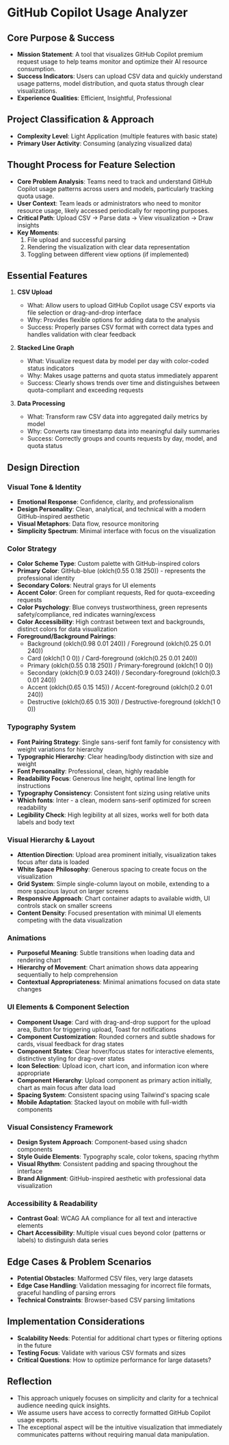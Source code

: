 # GitHub Copilot Usage Analyzer

## Core Purpose & Success
- **Mission Statement**: A tool that visualizes GitHub Copilot premium request usage to help teams monitor and optimize their AI resource consumption.
- **Success Indicators**: Users can upload CSV data and quickly understand usage patterns, model distribution, and quota status through clear visualizations.
- **Experience Qualities**: Efficient, Insightful, Professional

## Project Classification & Approach
- **Complexity Level**: Light Application (multiple features with basic state)
- **Primary User Activity**: Consuming (analyzing visualized data)

## Thought Process for Feature Selection
- **Core Problem Analysis**: Teams need to track and understand GitHub Copilot usage patterns across users and models, particularly tracking quota usage.
- **User Context**: Team leads or administrators who need to monitor resource usage, likely accessed periodically for reporting purposes.
- **Critical Path**: Upload CSV → Parse data → View visualization → Draw insights
- **Key Moments**: 
  1. File upload and successful parsing
  2. Rendering the visualization with clear data representation
  3. Toggling between different view options (if implemented)

## Essential Features
1. **CSV Upload**
   - What: Allow users to upload GitHub Copilot usage CSV exports via file selection or drag-and-drop interface
   - Why: Provides flexible options for adding data to the analysis
   - Success: Properly parses CSV format with correct data types and handles validation with clear feedback

2. **Stacked Line Graph**
   - What: Visualize request data by model per day with color-coded status indicators
   - Why: Makes usage patterns and quota status immediately apparent
   - Success: Clearly shows trends over time and distinguishes between quota-compliant and exceeding requests

3. **Data Processing**
   - What: Transform raw CSV data into aggregated daily metrics by model
   - Why: Converts raw timestamp data into meaningful daily summaries
   - Success: Correctly groups and counts requests by day, model, and quota status

## Design Direction

### Visual Tone & Identity
- **Emotional Response**: Confidence, clarity, and professionalism
- **Design Personality**: Clean, analytical, and technical with a modern GitHub-inspired aesthetic
- **Visual Metaphors**: Data flow, resource monitoring
- **Simplicity Spectrum**: Minimal interface with focus on the visualization

### Color Strategy
- **Color Scheme Type**: Custom palette with GitHub-inspired colors
- **Primary Color**: GitHub-blue (oklch(0.55 0.18 250)) - represents the professional identity
- **Secondary Colors**: Neutral grays for UI elements
- **Accent Color**: Green for compliant requests, Red for quota-exceeding requests
- **Color Psychology**: Blue conveys trustworthiness, green represents safety/compliance, red indicates warning/excess
- **Color Accessibility**: High contrast between text and backgrounds, distinct colors for data visualization
- **Foreground/Background Pairings**:
  - Background (oklch(0.98 0.01 240)) / Foreground (oklch(0.25 0.01 240))
  - Card (oklch(1 0 0)) / Card-foreground (oklch(0.25 0.01 240))
  - Primary (oklch(0.55 0.18 250)) / Primary-foreground (oklch(1 0 0))
  - Secondary (oklch(0.9 0.03 240)) / Secondary-foreground (oklch(0.3 0.01 240))
  - Accent (oklch(0.65 0.15 145)) / Accent-foreground (oklch(0.2 0.01 240))
  - Destructive (oklch(0.65 0.15 30)) / Destructive-foreground (oklch(1 0 0))

### Typography System
- **Font Pairing Strategy**: Single sans-serif font family for consistency with weight variations for hierarchy
- **Typographic Hierarchy**: Clear heading/body distinction with size and weight
- **Font Personality**: Professional, clean, highly readable
- **Readability Focus**: Generous line height, optimal line length for instructions
- **Typography Consistency**: Consistent font sizing using relative units
- **Which fonts**: Inter - a clean, modern sans-serif optimized for screen readability
- **Legibility Check**: High legibility at all sizes, works well for both data labels and body text

### Visual Hierarchy & Layout
- **Attention Direction**: Upload area prominent initially, visualization takes focus after data is loaded
- **White Space Philosophy**: Generous spacing to create focus on the visualization
- **Grid System**: Simple single-column layout on mobile, extending to a more spacious layout on larger screens
- **Responsive Approach**: Chart container adapts to available width, UI controls stack on smaller screens
- **Content Density**: Focused presentation with minimal UI elements competing with the data visualization

### Animations
- **Purposeful Meaning**: Subtle transitions when loading data and rendering chart
- **Hierarchy of Movement**: Chart animation shows data appearing sequentially to help comprehension
- **Contextual Appropriateness**: Minimal animations focused on data state changes

### UI Elements & Component Selection
- **Component Usage**: Card with drag-and-drop support for the upload area, Button for triggering upload, Toast for notifications
- **Component Customization**: Rounded corners and subtle shadows for cards, visual feedback for drag states
- **Component States**: Clear hover/focus states for interactive elements, distinctive styling for drag-over states
- **Icon Selection**: Upload icon, chart icon, and information icon where appropriate
- **Component Hierarchy**: Upload component as primary action initially, chart as main focus after data load
- **Spacing System**: Consistent spacing using Tailwind's spacing scale
- **Mobile Adaptation**: Stacked layout on mobile with full-width components

### Visual Consistency Framework
- **Design System Approach**: Component-based using shadcn components
- **Style Guide Elements**: Typography scale, color tokens, spacing rhythm
- **Visual Rhythm**: Consistent padding and spacing throughout the interface
- **Brand Alignment**: GitHub-inspired aesthetic with professional data visualization

### Accessibility & Readability
- **Contrast Goal**: WCAG AA compliance for all text and interactive elements
- **Chart Accessibility**: Multiple visual cues beyond color (patterns or labels) to distinguish data series

## Edge Cases & Problem Scenarios
- **Potential Obstacles**: Malformed CSV files, very large datasets
- **Edge Case Handling**: Validation messaging for incorrect file formats, graceful handling of parsing errors
- **Technical Constraints**: Browser-based CSV parsing limitations

## Implementation Considerations
- **Scalability Needs**: Potential for additional chart types or filtering options in the future
- **Testing Focus**: Validate with various CSV formats and sizes
- **Critical Questions**: How to optimize performance for large datasets?

## Reflection
- This approach uniquely focuses on simplicity and clarity for a technical audience needing quick insights.
- We assume users have access to correctly formatted GitHub Copilot usage exports.
- The exceptional aspect will be the intuitive visualization that immediately communicates patterns without requiring manual data manipulation.